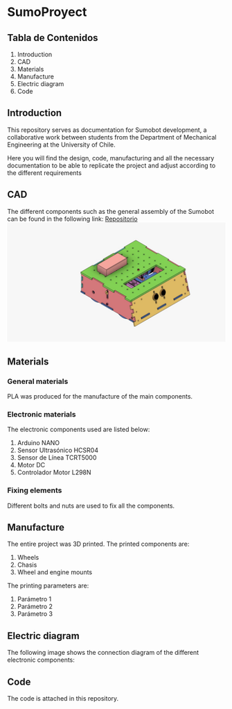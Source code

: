 # SumoProyect

## Tabla de Contenidos
1. Introduction
2. CAD
3. Materials
4. Manufacture
5. Electric diagram
6. Code

## Introduction
This repository serves as documentation for Sumobot development, a collaborative work between students from the Department of Mechanical Engineering at the University of Chile.

Here you will find the design, code, manufacturing and all the necessary documentation to be able to replicate the project and adjust according to the different requirements
## CAD
The different components such as the general assembly of the Sumobot can be found in the following link: [Repositorio](https://grabcad.com/library/sumobot-g3-uchile-1)
![Ensamble General](https://github.com/juancantillana/SumoProyect/blob/main/Img/Vista%20General.jpeg)

## Materials
### General materials
PLA was produced for the manufacture of the main components.
### Electronic materials
The electronic components used are listed below:
1. Arduino NANO
2. Sensor Ultrasónico HCSR04
3. Sensor de Línea TCRT5000
4. Motor DC
5. Controlador Motor L298N
### Fixing elements
Different bolts and nuts are used to fix all the components.

## Manufacture
The entire project was 3D printed. The printed components are:
1. Wheels
2. Chasis
3. Wheel and engine mounts

The printing parameters are:
1. Parámetro 1
2. Parámetro 2
3. Parámetro 3

## Electric diagram
The following image shows the connection diagram of the different electronic components:

## Code
The code is attached in this repository.
